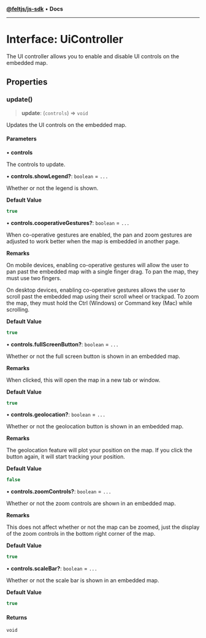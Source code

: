 [**@feltjs/js-sdk**](../../README.md) • **Docs**

***

# Interface: UiController

The UI controller allows you to enable and disable UI controls on the
embedded map.

## Properties

### update()

> **update**: (`controls`) => `void`

Updates the UI controls on the embedded map.

#### Parameters

• **controls**

The controls to update.

• **controls.showLegend?**: `boolean` = `...`

Whether or not the legend is shown.

**Default Value**

```ts
true
```

• **controls.cooperativeGestures?**: `boolean` = `...`

When co-operative gestures are enabled, the pan and zoom gestures are
adjusted to work better when the map is embedded in another page.

**Remarks**

On mobile devices, enabling co-operative gestures will allow the user to
pan past the embedded map with a single finger drag. To pan the map, they
must use two fingers.

On desktop devices, enabling co-operative gestures allows the user to
scroll past the embedded map using their scroll wheel or trackpad. To
zoom the map, they must hold the Ctrl (Windows) or Command key (Mac) while
scrolling.

**Default Value**

```ts
true
```

• **controls.fullScreenButton?**: `boolean` = `...`

Whether or not the full screen button is shown in an embedded map.

**Remarks**

When clicked, this will open the map in a new tab or window.

**Default Value**

```ts
true
```

• **controls.geolocation?**: `boolean` = `...`

Whether or not the geolocation button is shown in an embedded map.

**Remarks**

The geolocation feature will plot your position on the map. If you
click the button again, it will start tracking your position.

**Default Value**

```ts
false
```

• **controls.zoomControls?**: `boolean` = `...`

Whether or not the zoom controls are shown in an embedded map.

**Remarks**

This does not affect whether or not the map can be zoomed, just
the display of the zoom controls in the bottom right corner of the map.

**Default Value**

```ts
true
```

• **controls.scaleBar?**: `boolean` = `...`

Whether or not the scale bar is shown in an embedded map.

**Default Value**

```ts
true
```

#### Returns

`void`

